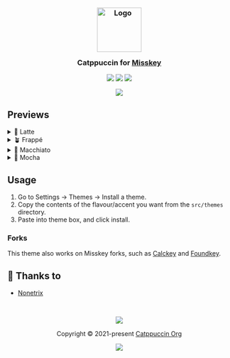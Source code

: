 <h3 align="center">
	<img src="https://raw.githubusercontent.com/catppuccin/catppuccin/main/assets/logos/exports/1544x1544_circle.png" width="100" alt="Logo"/><br/>
	<img src="https://raw.githubusercontent.com/catppuccin/catppuccin/main/assets/misc/transparent.png" height="30" width="0px"/>
	Catppuccin for <a href="https://github.com/misskey-dev/misskey">Misskey</a>
	<img src="https://raw.githubusercontent.com/catppuccin/catppuccin/main/assets/misc/transparent.png" height="30" width="0px"/>
</h3>

<p align="center">
	<a href="https://github.com/catb00mer/misskey/stargazers"><img src="https://img.shields.io/github/stars/catb00mer/misskey?colorA=363a4f&colorB=b7bdf8&style=for-the-badge"></a>
	<a href="https://github.com/catb00mer/misskey/issues"><img src="https://img.shields.io/github/issues/catb00mer/misskey?colorA=363a4f&colorB=f5a97f&style=for-the-badge"></a>
	<a href="https://github.com/catb00mer/misskey/contributors"><img src="https://img.shields.io/github/contributors/catb00mer/misskey?colorA=363a4f&colorB=a6da95&style=for-the-badge"></a>
</p>

<p align="center">
	<img src="https://raw.githubusercontent.com/catb00mer/misskey/main/assets/preview.webp"/>
</p>

## Previews

<details>
<summary>🌻 Latte</summary>
<img src="https://raw.githubusercontent.com/catb00mer/misskey/main/assets/previews/latte.webp"/>
</details>
<details>
<summary>🪴 Frappé</summary>
<img src="https://raw.githubusercontent.com/catb00mer/misskey/main/assets/previews/frappe.webp"/>
</details>
<details>
<summary>🌺 Macchiato</summary>
<img src="https://raw.githubusercontent.com/catb00mer/misskey/main/assets/previews/macchiato.webp"/>
</details>
<details>
<summary>🌿 Mocha</summary>
<img src="https://raw.githubusercontent.com/catb00mer/misskey/main/assets/previews/mocha.webp"/>
</details>

## Usage

1. Go to Settings -> Themes -> Install a theme.
2. Copy the contents of the flavour/accent you want from the `src/themes` directory.
3. Paste into theme box, and click install.

### Forks

This theme also works on Misskey forks, such as [Calckey](https://codeberg.org/calckey/calckey) and [Foundkey](https://akkoma.dev/FoundKeyGang/FoundKey).

## 💝 Thanks to

- [Nonetrix](https://github.com/nonetrix)

&nbsp;

<p align="center">
	<img src="https://raw.githubusercontent.com/catppuccin/catppuccin/main/assets/footers/gray0_ctp_on_line.svg?sanitize=true" />
</p>

<p align="center">
	Copyright &copy; 2021-present <a href="https://github.com/catppuccin" target="_blank">Catppuccin Org</a>
</p>

<p align="center">
	<a href="https://github.com/catppuccin/catppuccin/blob/main/LICENSE"><img src="https://img.shields.io/static/v1.svg?style=for-the-badge&label=License&message=MIT&logoColor=d9e0ee&colorA=363a4f&colorB=b7bdf8"/></a>
</p>
